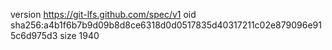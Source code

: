 version https://git-lfs.github.com/spec/v1
oid sha256:a4b1f6b7b9d09b8d8ce6318d0d0517835d40317211c02e879096e915c6d975d3
size 1940
